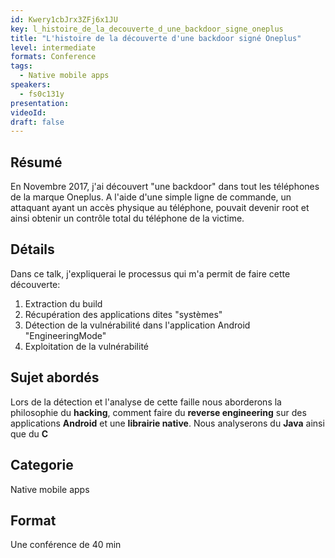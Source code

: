 ```yaml
---
id: Kwery1cbJrx3ZFj6x1JU
key: l_histoire_de_la_decouverte_d_une_backdoor_signe_oneplus
title: "L'histoire de la découverte d'une backdoor signé Oneplus"
level: intermediate
formats: Conference 
tags:
  - Native mobile apps
speakers:
  - fs0c131y
presentation:
videoId:
draft: false
---
```

## Résumé
En Novembre 2017, j'ai découvert "une backdoor" dans tout les téléphones de la marque Oneplus. A l'aide d'une simple ligne de commande, un attaquant ayant un accès physique au téléphone, pouvait devenir root et ainsi obtenir un contrôle total du téléphone de la victime.

## Détails
Dans ce talk, j'expliquerai le processus qui m'a permit de faire cette découverte:
1. Extraction du build
2. Récupération des applications dites "systèmes"
3. Détection de la vulnérabilité dans l'application Android "EngineeringMode"
4. Exploitation de la vulnérabilité

## Sujet abordés
Lors de la détection et l'analyse de cette faille nous aborderons la philosophie du **hacking**, comment faire du **reverse engineering** sur des applications **Android** et une **librairie native**. Nous analyserons du **Java** ainsi que du **C** 

## Categorie
Native mobile apps

## Format
Une conférence de 40 min 



